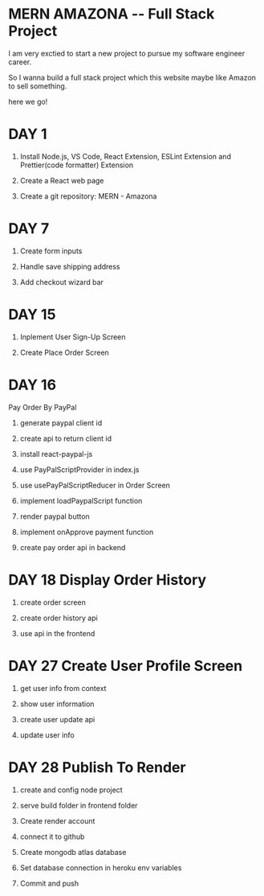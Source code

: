 # MERN AMAZONA -- Full Stack Project

I am very exctied to start a new project to pursue my software engineer career.

So I wanna build a full stack project which this website maybe like Amazon to sell something.

here we go!

# DAY 1

1. Install Node.js, VS Code, React Extension, ESLint Extension and Prettier(code formatter) Extension

2. Create a React web page

3. Create a git repository: MERN - Amazona

# DAY 7

1. Create form inputs

2. Handle save shipping address

3. Add checkout wizard bar

# DAY 15

1. Inplement User Sign-Up Screen

2. Create Place Order Screen

# DAY 16

Pay Order By PayPal

1. generate paypal client id

2. create api to return client id

3. install react-paypal-js

4. use PayPalScriptProvider in index.js

5. use usePayPalScriptReducer in Order Screen

6. implement loadPaypalScript function

7. render paypal button

8. implement onApprove payment function

9. create pay order api in backend

# DAY 18 Display Order History

1. create order screen

2. create order history api

3. use api in the frontend

# DAY 27 Create User Profile Screen

1. get user info from context

2. show user information

3. create user update api

4. update user info

# DAY 28 Publish To Render

1. create and config node project

2. serve build folder in frontend folder

3. Create render account

4. connect it to github

5. Create mongodb atlas database

6. Set database connection in heroku env variables

7. Commit and push
